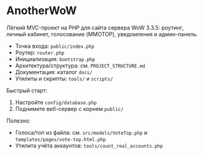 # AnotherWoW

Лёгкий MVC-проект на PHP для сайта сервера WoW 3.3.5: роутинг, личный кабинет, голосование (MMOTOP), уведомления и админ-панель.

- Точка входа: `public/index.php`
- Роутер: `router.php`
- Инициализация: `bootstrap.php`
- Архитектура/структура: см. `PROJECT_STRUCTURE.md`
- Документация: каталог `docs/`
- Утилиты и скрипты: `tools/` и `scripts/`

Быстрый старт:
1) Настройте `config/database.php`
2) Поднимите веб-сервер с корнем `public/`

Полезно:
- Голоса/топ из файла: см. `src/models/VoteTop.php` и `templates/pages/vote-top.html.php`
- Утилита учёта аккаунтов: `tools/count_real_accounts.php`
